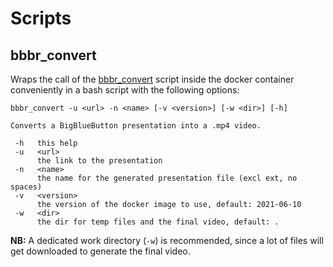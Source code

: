 # Scripts

## bbbr_convert

Wraps the call of the [bbbr_convert](../bbbr_convert) script inside the docker container conveniently in a bash script
with the following options:

```
bbbr_convert -u <url> -n <name> [-v <version>] [-w <dir>] [-h]

Converts a BigBlueButton presentation into a .mp4 video.

 -h   this help
 -u   <url>
      the link to the presentation
 -n   <name>
      the name for the generated presentation file (excl ext, no spaces)
 -v   <version>
      the version of the docker image to use, default: 2021-06-10
 -w   <dir>
      the dir for temp files and the final video, default: .
```

**NB:** A dedicated work directory (`-w`) is recommended, since a lot of files will get downloaded to generate the final video.
